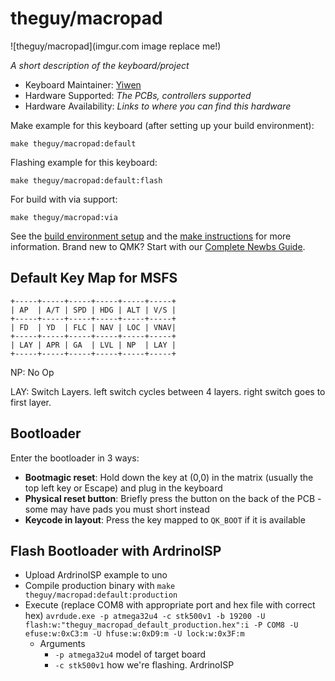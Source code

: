 # theguy/macropad

![theguy/macropad](imgur.com image replace me!)

*A short description of the keyboard/project*

* Keyboard Maintainer: [Yiwen](https://github.com/YiwenDong98)
* Hardware Supported: *The PCBs, controllers supported*
* Hardware Availability: *Links to where you can find this hardware*

Make example for this keyboard (after setting up your build environment):

    make theguy/macropad:default

Flashing example for this keyboard:

    make theguy/macropad:default:flash

For build with via support:

    make theguy/macropad:via

See the [build environment setup](https://docs.qmk.fm/#/getting_started_build_tools) and the [make instructions](https://docs.qmk.fm/#/getting_started_make_guide) for more information. Brand new to QMK? Start with our [Complete Newbs Guide](https://docs.qmk.fm/#/newbs).

## Default Key Map for MSFS

```
+-----+-----+-----+-----+-----+-----+
| AP  | A/T | SPD | HDG | ALT | V/S |
+-----+-----+-----+-----+-----+-----+
| FD  | YD  | FLC | NAV | LOC | VNAV|
+-----+-----+-----+-----+-----+-----+
| LAY | APR | GA  | LVL | NP  | LAY |
+-----+-----+-----+-----+-----+-----+
```

NP: No Op

LAY: Switch Layers. left switch cycles between 4 layers. right switch goes to first layer.

## Bootloader

Enter the bootloader in 3 ways:

* **Bootmagic reset**: Hold down the key at (0,0) in the matrix (usually the top left key or Escape) and plug in the keyboard
* **Physical reset button**: Briefly press the button on the back of the PCB - some may have pads you must short instead
* **Keycode in layout**: Press the key mapped to `QK_BOOT` if it is available


## Flash Bootloader with ArdrinoISP
- Upload ArdrinoISP example to uno
- Compile production binary with `make theguy/macropad:default:production`
- Execute (replace COM8 with appropriate port and hex file with correct hex)
`avrdude.exe -p atmega32u4 -c stk500v1 -b 19200 -U flash:w:"theguy_macropad_default_production.hex":i -P COM8 -U efuse:w:0xC3:m -U hfuse:w:0xD9:m -U lock:w:0x3F:m`
  - Arguments
    - `-p atmega32u4` model of target board
    - `-c stk500v1` how we're flashing. ArdrinoISP
